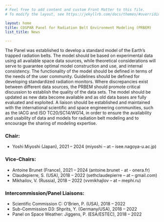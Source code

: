 ```yaml
---
# Feel free to add content and custom Front Matter to this file.
# To modify the layout, see https://jekyllrb.com/docs/themes/#overriding-theme-defaults

layout: home
title: COSPAR Panel for Radiation Belt Environment Modeling (PRBEM)
list_title: News

---
```


The Panel was established to develop a standard model of the Earth’s trapped
radiation belts. The model should be based on experimental data using all
available space data sources, while theoretical considerations will serve to
guarantee optimal model construction and use, and internal consistency. The
functionality of the model should be defined in terms of the needs of the
user community. Guidelines should be defined for developing standardized
radiation monitors. Where discrepancies exist between different data
sources, the PRBEM should promote critical discussion to establish the
quality of the data sets. The model should be updated as new data become
available and as old data bases are fully evaluated and exploited. A liaison
should be established and maintained with the international scientific and
space engineering communities, such as the IACG and ISO TC20/SC14/WG14, in
order to ensure the availability and usability of data and models for
radiation belt modeling and to encourage the sharing of modeling expertise.


### Chair:

 - Yoshi Miyoshi (Japan), 2021 – 2024 (miyoshi – at – isee.nagoya-u.ac.jp)

### Vice-Chairs:

 - Antoine Brunet (France), 2021 – 2024 (antoine.brunet - at - onera.fr)
 - Claudepierre, S. (USA), 2018 – 2022 (sethclaudepierre – at – gmail.com)
 - Mikhailov, V. (Russia), 2018 – 2022 (vvmikhajlov – at – mephi.ru)

### Intercommission/Panel Liaisons:

 - Scientific Commission C:  O’Brien, P. (USA), 2018 – 2022
 - Sub-Commission D3:  Shprits, Y. (Germany/USA), 2018 – 2022
 - Panel on Space Weather:  Jiggens, P. (ESA/ESTEC), 2018 – 2022

